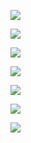 ![](/images/snap/webEnd1.jpg)

![](/images/snap/webEnd2.jpg)

![](/images/snap/webEnd3.jpg)

![](/images/snap/webEnd4.jpg)

![](/images/snap/webEnd5.jpg)

![](/images/snap/webEnd6.jpg)

![](/images/snap/webEnd7.jpg)

